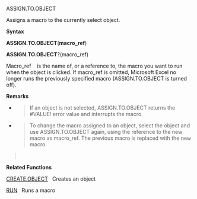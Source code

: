 ASSIGN.TO.OBJECT

Assigns a macro to the currently select object.

**Syntax**

**ASSIGN.TO.OBJECT**(**macro\_ref**)

**ASSIGN.TO.OBJECT**?(macro\_ref)

Macro\_ref    is the name of, or a reference to, the macro you want to
run when the object is clicked. If macro\_ref is omitted, Microsoft
Excel no longer runs the previously specified macro (ASSIGN.TO.OBJECT is
turned off).

**Remarks**

  - > If an object is not selected, ASSIGN.TO.OBJECT returns the
    > \#VALUE\! error value and interrupts the macro.

  - > To change the macro assigned to an object, select the object and
    > use ASSIGN.TO.OBJECT again, using the reference to the new macro
    > as macro\_ref. The previous macro is replaced with the new macro.

>  

**Related Functions**

[CREATE.OBJECT](CREATE.OBJECT.md)   Creates an object

[RUN](RUN.md)   Runs a macro


